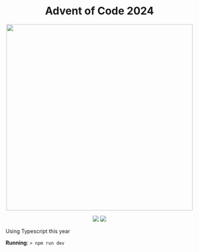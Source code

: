 <h1 align="center">Advent of Code 2024</h1>
<p align="center">
 <img src="https://media.giphy.com/media/3ofT5FYtIxfjkXhKKY/giphy.gif?cid=ecf05e470gzh5pfjcs20oocs7ktixd1ndkmxxs3v8i7shiy0&ep=v1_gifs_search&rid=giphy.gif&ct=g" width="500px">
</p>
<p align="center">
    <img src="https://img.shields.io/badge/Stars%20⭐-1-yellow">
    <img src="https://img.shields.io/badge/Days%20Completed-1-green">
</p>

Using Typescript this year

**Running**: `> npm run dev`


